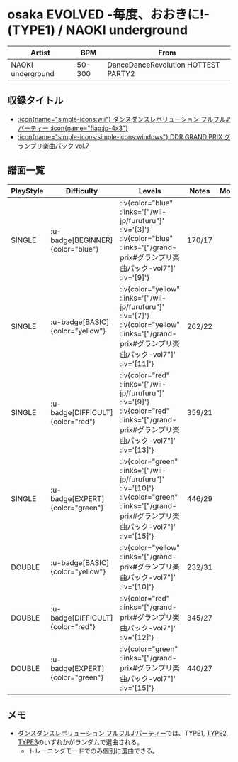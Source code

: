 # osaka EVOLVED -毎度、おおきに!- (TYPE1) / NAOKI underground

|Artist|BPM|From|
|------|---|----|
|NAOKI underground|50-300|DanceDanceRevolution HOTTEST PARTY2|

## 収録タイトル

- [ :icon{name="simple-icons:wii"} ダンスダンスレボリューション フルフル♪パーティー :icon{name="flag:jp-4x3"} ](/wii-jp/furufuru)
- [ :icon{name="simple-icons:simple-icons:windows"} DDR GRAND PRIX グランプリ楽曲パック vol.7](/grand-prix#グランプリ楽曲パック-vol7)

## 譜面一覧

|PlayStyle|Difficulty|Levels|Notes|Movie|
|---------|----------|------|-----|-----|
|SINGLE| :u-badge[BEGINNER]{color="blue"} | :lv{color="blue" :links='["/wii-jp/furufuru"]' :lv='[3]'}  :lv{color="blue" :links='["/grand-prix#グランプリ楽曲パック-vol7"]' :lv='[9]'} |170/17||
|SINGLE| :u-badge[BASIC]{color="yellow"} | :lv{color="yellow" :links='["/wii-jp/furufuru"]' :lv='[7]'}  :lv{color="yellow" :links='["/grand-prix#グランプリ楽曲パック-vol7"]' :lv='[11]'} |262/22||
|SINGLE| :u-badge[DIFFICULT]{color="red"} | :lv{color="red" :links='["/wii-jp/furufuru"]' :lv='[9]'}  :lv{color="red" :links='["/grand-prix#グランプリ楽曲パック-vol7"]' :lv='[13]'} |359/21||
|SINGLE| :u-badge[EXPERT]{color="green"} | :lv{color="green" :links='["/wii-jp/furufuru"]' :lv='[10]'}  :lv{color="green" :links='["/grand-prix#グランプリ楽曲パック-vol7"]' :lv='[15]'} |446/29||
|DOUBLE| :u-badge[BASIC]{color="yellow"} | :lv{color="yellow" :links='["/grand-prix#グランプリ楽曲パック-vol7"]' :lv='[10]'} |232/31||
|DOUBLE| :u-badge[DIFFICULT]{color="red"} | :lv{color="red" :links='["/grand-prix#グランプリ楽曲パック-vol7"]' :lv='[12]'} |345/27||
|DOUBLE| :u-badge[EXPERT]{color="green"} | :lv{color="green" :links='["/grand-prix#グランプリ楽曲パック-vol7"]' :lv='[15]'} |440/27||

## メモ

- [ダンスダンスレボリューション フルフル♪パーティー](/wii-jp/furufuru)では、TYPE1, [TYPE2](/wii-jp/furufuru/osaka-evolved-type2), [TYPE3](/wii-jp/furufuru/osaka-evolved-type3)のいずれかがランダムで選曲される。
  - トレーニングモードでのみ個別に選曲できる。
